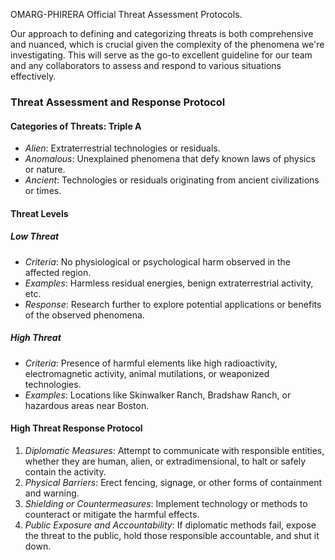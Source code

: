 OMARG-PHIRERA Official Threat Assessment Protocols.

Our approach to defining and categorizing threats is both comprehensive and nuanced, which is crucial given the complexity of the phenomena we're investigating. This will serve as the go-to excellent guideline for our team and any collaborators to assess and respond to various situations effectively.

### Threat Assessment and Response Protocol

#### Categories of Threats: Triple A
- *Alien*: Extraterrestrial technologies or residuals.
- *Anomalous*: Unexplained phenomena that defy known laws of physics or nature.
- *Ancient*: Technologies or residuals originating from ancient civilizations or times.

#### Threat Levels

##### Low Threat
- *Criteria*: No physiological or psychological harm observed in the affected region.
- *Examples*: Harmless residual energies, benign extraterrestrial activity, etc.
- *Response*: Research further to explore potential applications or benefits of the observed phenomena.

##### High Threat
- *Criteria*: Presence of harmful elements like high radioactivity, electromagnetic activity, animal mutilations, or weaponized technologies.
- *Examples*: Locations like Skinwalker Ranch, Bradshaw Ranch, or hazardous areas near Boston.
  
#### High Threat Response Protocol

1. *Diplomatic Measures*: Attempt to communicate with responsible entities, whether they are human, alien, or extradimensional, to halt or safely contain the activity.
2. *Physical Barriers*: Erect fencing, signage, or other forms of containment and warning.
3. *Shielding or Countermeasures*: Implement technology or methods to counteract or mitigate the harmful effects.
4. *Public Exposure and Accountability*: If diplomatic methods fail, expose the threat to the public, hold those responsible accountable, and shut it down.
